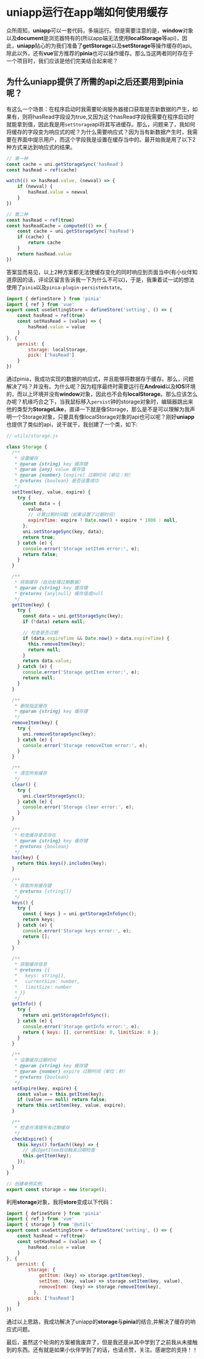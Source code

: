 # uniapp运行在app端如何使用缓存

众所周知，**uniapp**可以一套代码，多端运行。但是需要注意的是，**window**对象以及**document**是浏览器特有的(所以app端无法使用**localStorage**等api)，因此，**uniapp**贴心的为我们准备了**getStorage**以及**setStorage**等操作缓存的api。除此以外，还有**vue**官方推荐的**pinia**也可以操作缓存。那么当这两者同时存在于一个项目时，我们应该是他们完美结合起来呢？

## 为什么uniapp提供了所需的api之后还要用到pinia呢？

有这么一个场景：在程序启动时我需要轮询服务器接口获取是否新数据的产生，如果有，则将hasRead字段设为true,又因为这个hasRead字段我需要在程序启动时就能拿到值，因此我是用`setStorage`api将其写进缓存。那么，问题来了，我如何将缓存的字段变为响应式的呢？为什么需要响应式？因为当有新数据产生时，我需要在界面中提示用户，而这个字段我是设置在缓存当中的。最开始我是用了以下2种方式来达到响应式的结果。

```javascript
// 第一种
const cache = uni.getStorageSync('hasRead')
const hasRead = ref(cache)

watch(() => hasRead.value, (newval) => {
    if (newval) {
        hasRead.value = newval
    }
})

// 第二种
const hasRead = ref(true)
const hasReadCache = computed(() => {
    const cache = uni.getStorageSync('hasRead')
    if (cache) {
        return cache
    }
    return hasRead.value
})
```

答案显而易见，以上2种方案都无法使缓存变化的同时响应到页面当中(有小伙伴知道原因的话，评论区留言告诉我一下为什么不可以)，于是，我秉着试一试的想法使用了`pinia`以及`pinia-plugin-persistedstate`。

```javascript
import { defineStore } from 'pinia'
import { ref } from 'vue'
export const useSettingStore = defineStore('setting', () => {
    const hasRead = ref(true)
    const setHasRead = (value) => {
        hasRead.value = value
    }
}, {
    persist: {
        storage: localStorage,
        pick: ['hasRead']
    }
})
```

通过pinia，我成功实现的数据的响应式，并且能够将数据存于缓存。那么，问题解决了吗？并没有。为什么呢？因为程序最终时需要运行在**Android**以及**IOS**环境的，而以上环境并没有**window**对象，因此也不会有**localStorage**。那么应该怎么办呢？机缘巧合之下，当我鼠标移入`persist`钟的storage对象时，编辑器跳出来他的类型为**StorageLike**，直译一下就是像Storage，那么是不是可以理解为我声明一个Storage对象，只要具有像localStorage对象的api也可以呢？刚好**uniapp**也提供了类似的api，说干就干，我创建了一个类，如下:

```javascript
// utils/storage.js

class Storage {
  /**
   * 设置缓存
   * @param {string} key 缓存键
   * @param {any} value 缓存值
   * @param {number} [expire] 过期时间（单位：秒）
   * @returns {boolean} 是否设置成功
   */
  setItem(key, value, expire) {
    try {
      const data = {
        value,
        // 计算过期时间戳（如果设置了过期时间）
        expireTime: expire ? Date.now() + expire * 1000 : null,
      };
      uni.setStorageSync(key, data);
      return true;
    } catch (e) {
      console.error('Storage setItem error:', e);
      return false;
    }
  }

  /**
   * 获取缓存（自动处理过期数据）
   * @param {string} key 缓存键
   * @returns {any|null} 缓存值或null
   */
  getItem(key) {
    try {
      const data = uni.getStorageSync(key);
      if (!data) return null;

      // 检查是否过期
      if (data.expireTime && Date.now() > data.expireTime) {
        this.removeItem(key);
        return null;
      }
      return data.value;
    } catch (e) {
      console.error('Storage getItem error:', e);
      return null;
    }
  }

  /**
   * 删除指定缓存
   * @param {string} key 缓存键
   */
  removeItem(key) {
    try {
      uni.removeStorageSync(key);
    } catch (e) {
      console.error('Storage removeItem error:', e);
    }
  }

  /**
   * 清空所有缓存
   */
  clear() {
    try {
      uni.clearStorageSync();
    } catch (e) {
      console.error('Storage clear error:', e);
    }
  }

  /**
   * 检查缓存是否存在
   * @param {string} key 缓存键
   * @returns {boolean}
   */
  has(key) {
    return this.keys().includes(key);
  }

  /**
   * 获取所有缓存键
   * @returns {string[]}
   */
  keys() {
    try {
      const { keys } = uni.getStorageInfoSync();
      return keys;
    } catch (e) {
      console.error('Storage keys error:', e);
      return [];
    }
  }

  /**
   * 获取缓存信息
   * @returns {{
   *   keys: string[],
   *   currentSize: number,
   *   limitSize: number
   * }}
   */
  getInfo() {
    try {
      return uni.getStorageInfoSync();
    } catch (e) {
      console.error('Storage getInfo error:', e);
      return { keys: [], currentSize: 0, limitSize: 0 };
    }
  }

  /**
   * 设置缓存过期时间
   * @param {string} key 缓存键
   * @param {number} expire 过期时间（单位：秒）
   * @returns {boolean}
   */
  setExpire(key, expire) {
    const value = this.getItem(key);
    if (value === null) return false;
    return this.setItem(key, value, expire);
  }

  /**
   * 检查并清理所有过期缓存
   */
  checkExpire() {
    this.keys().forEach((key) => {
      // 通过getItem自动触发过期检查
      this.getItem(key);
    });
  }
}

// 创建单例实例
export const storage = new Storage();

```

利用**storage**对象，我将**store**变成以下代码：

```javascript
import { defineStore } from 'pinia'
import { ref } from 'vue'
import { storage } from '@utils'
export const useSettingStore = defineStore('setting', () => {
    const hasRead = ref(true)
    const setHasRead = (value) => {
        hasRead.value = value
    }
}, {
    persist: {
        storage: {
            getItem: (key) => storage.getItem(key),
            setItem: (key, value) => storage.setItem(key, value),
            removeItem: (key) => storage.removeItem(key),
          },
        pick: ['hasRead']
    }
})
```

通过以上思路，我成功解决了uniapp的**storage**与**pinia**的结合,并解决了缓存的响应式问题。

最后，虽然这个轮询的方案被我废弃了，但是我还是从其中学到了之前我从未接触到的东西。还有就是如果小伙伴学到了的话，也请点赞，关注。感谢您的支持！！
